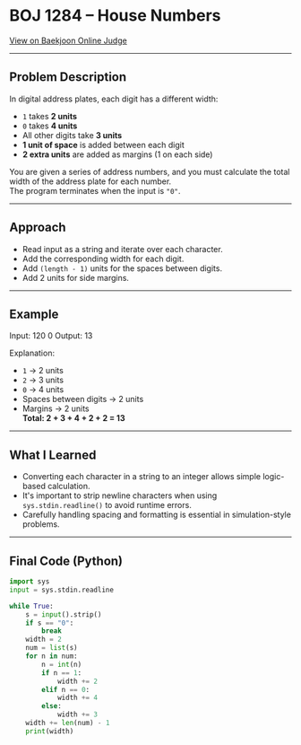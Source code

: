 # BOJ 1284 – House Numbers

[View on Baekjoon Online Judge](https://www.acmicpc.net/problem/1284)

---

## Problem Description

In digital address plates, each digit has a different width:

- `1` takes **2 units**
- `0` takes **4 units**
- All other digits take **3 units**
- **1 unit of space** is added between each digit
- **2 extra units** are added as margins (1 on each side)

You are given a series of address numbers, and you must calculate the total width of the address plate for each number.  
The program terminates when the input is `"0"`.

---

## Approach

- Read input as a string and iterate over each character.
- Add the corresponding width for each digit.
- Add `(length - 1)` units for the spaces between digits.
- Add 2 units for side margins.

---

## Example

Input:
120
0
Output:
13

Explanation:
- `1` → 2 units  
- `2` → 3 units  
- `0` → 4 units  
- Spaces between digits → 2 units  
- Margins → 2 units  
**Total: 2 + 3 + 4 + 2 + 2 = 13**

---

## What I Learned

- Converting each character in a string to an integer allows simple logic-based calculation.
- It's important to strip newline characters when using `sys.stdin.readline()` to avoid runtime errors.
- Carefully handling spacing and formatting is essential in simulation-style problems.

---

## Final Code (Python)

```python
import sys
input = sys.stdin.readline

while True:
    s = input().strip()
    if s == "0":
        break
    width = 2
    num = list(s)
    for n in num:
        n = int(n)
        if n == 1:
            width += 2
        elif n == 0:
            width += 4
        else:
            width += 3
    width += len(num) - 1
    print(width)

